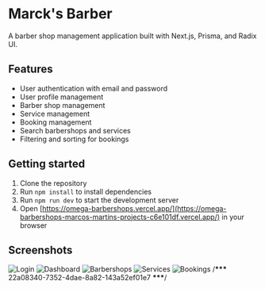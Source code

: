 # Marck's Barber

A barber shop management application built with Next.js, Prisma, and Radix UI.

## Features

- User authentication with email and password
- User profile management
- Barber shop management
- Service management
- Booking management
- Search barbershops and services
- Filtering and sorting for bookings

## Getting started

1. Clone the repository
2. Run `npm install` to install dependencies
3. Run `npm run dev` to start the development server
4. Open [https://omega-barbershops.vercel.app/](https://omega-barbershops-marcos-martins-projects-c6e101df.vercel.app/) in your browser

## Screenshots

![Login](https://i.imgur.com/0W0h8Dh.png)
![Dashboard](https://i.imgur.com/Rqk7H7c.png)
![Barbershops](https://i.imgur.com/du3k7v2.png)
![Services](https://i.imgur.com/4xh7v2S.png)
![Bookings](https://i.imgur.com/m6vX9W5.png)
/**\*\*\*** 22a08340-7352-4dae-8a82-143a52ef01e7 **\*\*\***/
